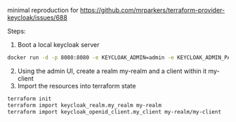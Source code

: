 minimal reproduction for https://github.com/mrparkers/terraform-provider-keycloak/issues/688

Steps: 
1. Boot a local keycloak server 
```bash
docker run -d -p 8080:8080 -e KEYCLOAK_ADMIN=admin -e KEYCLOAK_ADMIN_PASSWORD=admin quay.io/keycloak/keycloak:18.0.0 start-dev
```
2. Using the admin UI, create a realm my-realm and a client within it my-client
3. Import the resources into terraform state
```bash
terraform init
terraform import keycloak_realm.my_realm my-realm
terraform import keycloak_openid_client.my_client my-realm/my-client
```